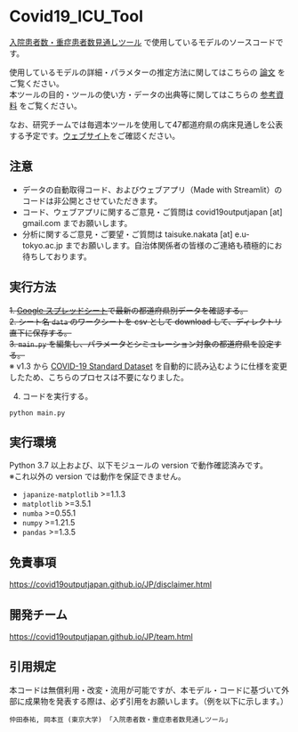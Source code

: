 # Covid19_ICU_Tool
[入院患者数・重症患者数見通しツール](https://covid19-icu-tool.herokuapp.com/) で使用しているモデルのソースコードです。  

使用しているモデルの詳細・パラメターの推定方法に関してはこちらの [論文](https://covid19outputjapan.github.io/JP/files/FujiiNakata_20210811.pdf) をご覧ください。  
本ツールの目的・ツールの使い方・データの出典等に関してはこちらの [参考資料](https://covid19outputjapan.github.io/JP/files/NakataOkamoto_Briefing_20220413.pdf) をご覧ください。  

なお、研究チームでは毎週本ツールを使用して47都道府県の病床見通しを公表する予定です。[ウェブサイト](https://covid19outputjapan.github.io/JP/index.html)をご確認ください。

## 注意
- データの自動取得コード、およびウェブアプリ（Made with Streamlit）のコードは非公開とさせていただきます。
- コード、ウェブアプリに関するご意見・ご質問は covid19outputjapan [at] gmail.com までお願いします。
- 分析に関するご意見・ご要望・ご質問は taisuke.nakata [at] e.u-tokyo.ac.jp までお願いします。自治体関係者の皆様のご連絡も積極的にお待ちしております。

## 実行方法
~~1. [Google スプレッドシート](https://docs.google.com/spreadsheets/d/1OOwRFo5sh_kaDQF79BdpAHhI_WXXcXpV5tj4NXYQBHk/edit?usp=sharing)で最新の都道府県別データを確認する。~~  
~~2. シート名 `data` のワークシートを csv として download して、ディレクトリ直下に保存する。~~  
~~3. `main.py` を編集し、パラメータとシミュレーション対象の都道府県を設定する。~~  
※ v1.3 から [COVID-19 Standard Dataset](https://docs.google.com/spreadsheets/d/1OOwRFo5sh_kaDQF79BdpAHhI_WXXcXpV5tj4NXYQBHk/edit?usp=sharing) を自動的に読み込むように仕様を変更したため、こちらのプロセスは不要になりました。

4. コードを実行する。
```
python main.py
```

## 実行環境
Python 3.7 以上および、以下モジュールの version で動作確認済みです。  
※これ以外の version では動作を保証できません。

- `japanize-matplotlib` >=1.1.3
- `matplotlib` >=3.5.1
- `numba` >=0.55.1
- `numpy` >=1.21.5
- `pandas` >=1.3.5

## 免責事項
https://covid19outputjapan.github.io/JP/disclaimer.html

## 開発チーム
https://covid19outputjapan.github.io/JP/team.html

## 引用規定
本コードは無償利用・改変・流用が可能ですが、本モデル・コードに基づいて外部に成果物を発表する際は、必ず引用をお願いします。（例を以下に示します。）

`仲田泰祐, 岡本亘 (東京大学) 「入院患者数・重症患者数見通しツール」`
